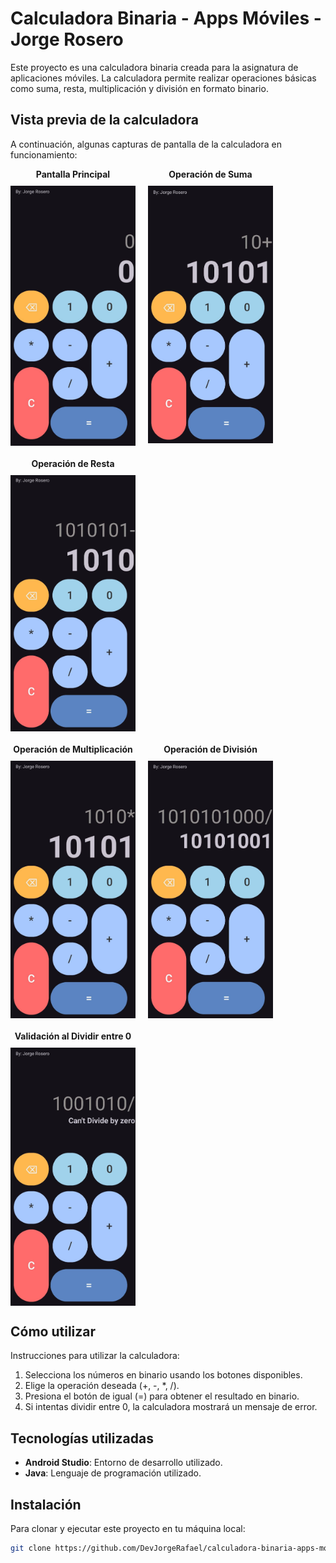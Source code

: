 # Calculadora Binaria - Apps Móviles - Jorge Rosero

Este proyecto es una calculadora binaria creada para la asignatura de aplicaciones móviles. La calculadora permite realizar operaciones básicas como suma, resta, multiplicación y división en formato binario.

## Vista previa de la calculadora

A continuación, algunas capturas de pantalla de la calculadora en funcionamiento:

<div style="display: flex; flex-wrap: wrap; gap: 20px;">
  <!-- Fila 1 -->
  <div style="display: flex; flex-direction: column; align-items: center; gap: 10px;">
    <div><strong>Pantalla Principal</strong></div>
    <img src="assets/pantalla_principal.jpg" alt="Pantalla principal" width="200">
  </div>
  <div style="display: flex; flex-direction: column; align-items: center; gap: 10px;">
    <div><strong>Operación de Suma</strong></div>
    <img src="assets/operacion_suma.jpg" alt="Operación de suma" width="200">
  </div>
  <div style="display: flex; flex-direction: column; align-items: center; gap: 10px;">
    <div><strong>Operación de Resta</strong></div>
    <img src="assets/operacion_resta.jpg" alt="Operación de resta" width="200">
  </div>
</div>

<div style="display: flex; flex-wrap: wrap; gap: 20px; margin-top: 20px;">
  <!-- Fila 2 -->
  <div style="display: flex; flex-direction: column; align-items: center; gap: 10px;">
    <div><strong>Operación de Multiplicación</strong></div>
    <img src="assets/operacion_multiplicar.jpg" alt="Operación de multiplicación" width="200">
  </div>
  <div style="display: flex; flex-direction: column; align-items: center; gap: 10px;">
    <div><strong>Operación de División</strong></div>
    <img src="assets/operacion_dividir.jpg" alt="Operación de división" width="200">
  </div>
  <div style="display: flex; flex-direction: column; align-items: center; gap: 10px;">
    <div><strong>Validación al Dividir entre 0</strong></div>
    <img src="assets/validar_division_0.jpg" alt="Validación al dividir entre 0" width="200">
  </div>
</div>



## Cómo utilizar

Instrucciones para utilizar la calculadora:
1. Selecciona los números en binario usando los botones disponibles.
2. Elige la operación deseada (+, -, *, /).
3. Presiona el botón de igual (=) para obtener el resultado en binario.
4. Si intentas dividir entre 0, la calculadora mostrará un mensaje de error.

## Tecnologías utilizadas

- **Android Studio**: Entorno de desarrollo utilizado.
- **Java**: Lenguaje de programación utilizado.

## Instalación

Para clonar y ejecutar este proyecto en tu máquina local:

```bash
git clone https://github.com/DevJorgeRafael/calculadora-binaria-apps-moviles.git
